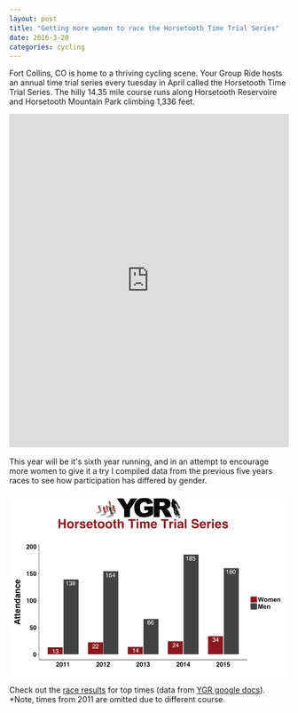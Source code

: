 ```yaml
---
layout: post
title: "Getting more women to race the Horsetooth Time Trial Series"
date: 2016-3-20 
categories: cycling
---
```

Fort Collins, CO is home to a thriving cycling scene. Your Group Ride hosts an annual time trial series every tuesday in April called the Horsetooth Time Trial Series. The hilly 14.35 mile course runs along Horsetooth Reservoire and Horsetooth Mountain Park climbing 1,336 feet.

<iframe style="width:100%;height:600px;" src="http://veloviewer.com/segments/1213731/embed2" frameborder="0" scrolling="no"></iframe>

This year will be it's sixth year running, and in an attempt to encourage more women to give it a try I compiled data from the previous five years races to see how participation has differed by gender.

![plot HTTT attendance by year and gender](/images/plot.yeargender.HTTT.png "HTTT Plot")

Check out the [race results][results] for top times (data from [YGR google docs][YGR drive]). *Note, times from 2011 are omitted due to different course.


[results]: https://github.com/skammlade/projects/blob/master/HTTT/HTTT.csv
[YGR drive]: https://docs.google.com/spreadsheets/d/1dNnqC5YTzURecVyo8U4a_RAv-KwQoJtCwnjseIOjg1g/pub?output=html
